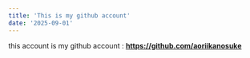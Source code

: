 ```yaml
---
title: 'This is my github account'
date: '2025-09-01'
---
```


 this account is my github account : **https://github.com/aoriikanosuke**